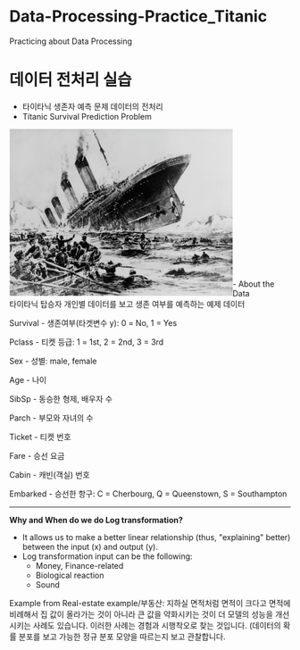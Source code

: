 # Data-Processing-Practice_Titanic
Practicing about Data Processing 
# 데이터 전처리 실습

- 타이타닉 생존자 예측 문제 데이터의 전처리
- Titanic Survival Prediction Problem

<img src="https://raw.githubusercontent.com/data-labs/image/main/%E1%84%89%E1%85%B3%E1%84%8F%E1%85%B3%E1%84%85%E1%85%B5%E1%86%AB%E1%84%89%E1%85%A3%E1%86%BA%202021-01-07%20%E1%84%8B%E1%85%A9%E1%84%92%E1%85%AE%2010.36.15.png?raw=1" width=400 align='left'><br/>

<br/>
<br/>
<br/>
<br/>
<br/>
  
<br/>
 <br/>
 <br/>
 <br/>
 <br/>
 <br/>
 <br/>
 <br/>
 <br/>
- About the Data<br/>
타이타닉 탑승자 개인별 데이터를 보고 생존 여부를 예측하는 예제 데이터

Survival - 생존여부(타겟변수 y): 0 = No, 1 = Yes

Pclass - 티켓 등급: 1 = 1st, 2 = 2nd, 3 = 3rd

Sex - 성별: male, female

Age - 나이

SibSp - 동승한 형제, 배우자 수

Parch - 부모와 자녀의 수

Ticket - 티켓 번호

Fare - 승선 요금

Cabin - 캐빈(객실) 번호

Embarked - 승선한 항구: C = Cherbourg, Q = Queenstown, S = Southampton
 <br/>
 __________________________________________________________________________________________________________________________________________________
 
 **Why and When do we do Log transformation?** 
 
- It allows us to make a better linear relationship (thus, "explaining" better) between the input (x) and output (y).
- Log transformation input can be the following:
  - Money, Finance-related
  - Biological reaction
  - Sound 

 Example from Real-estate example/부동산:
 지하실 면적처럼 면적이 크다고 면적에 비례해서 집 값이 올라가는 것이 아니라 큰 값을 약화시키는 것이 더 모델의 성능을 개선시키는 사례도 있습니다. 이러한 사례는 경험과 시행착오로 찾는 것입니다. (데이터의 확률 분포를 보고 가능한 정규 분포 모양을 따르는지 보고 관찰합니다.
